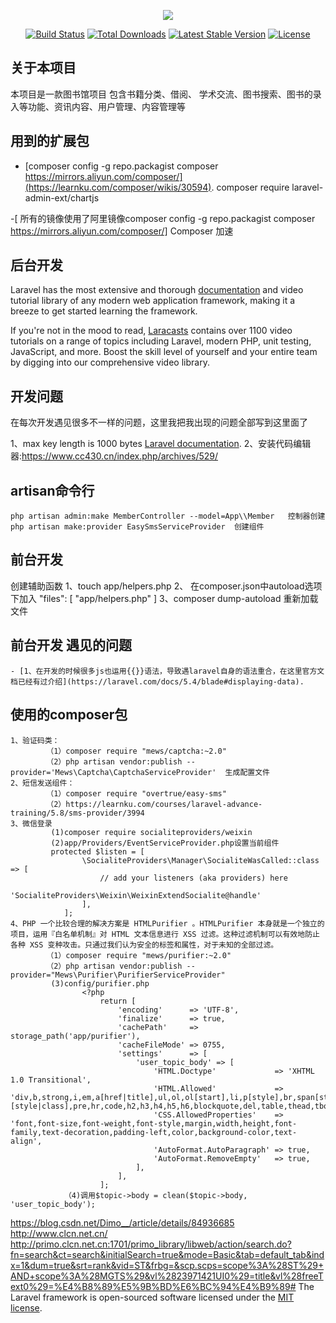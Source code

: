 <p align="center"><img src="https://laravel.com/assets/img/components/logo-laravel.svg"></p>

<p align="center">
<a href="https://travis-ci.org/laravel/framework"><img src="https://travis-ci.org/laravel/framework.svg" alt="Build Status"></a>
<a href="https://packagist.org/packages/laravel/framework"><img src="https://poser.pugx.org/laravel/framework/d/total.svg" alt="Total Downloads"></a>
<a href="https://packagist.org/packages/laravel/framework"><img src="https://poser.pugx.org/laravel/framework/v/stable.svg" alt="Latest Stable Version"></a>
<a href="https://packagist.org/packages/laravel/framework"><img src="https://poser.pugx.org/laravel/framework/license.svg" alt="License"></a>
</p>

## 关于本项目

本项目是一款图书馆项目 包含书籍分类、借阅、 学术交流、图书搜索、图书的录入等功能、资讯内容、用户管理、内容管理等

## 用到的扩展包
- [composer config -g repo.packagist composer https://mirrors.aliyun.com/composer/](https://learnku.com/composer/wikis/30594).
composer require laravel-admin-ext/chartjs


-[ 所有的镜像使用了阿里镜像composer config -g repo.packagist composer https://mirrors.aliyun.com/composer/]
Composer 加速


## 后台开发

Laravel has the most extensive and thorough [documentation](https://laravel.com/docs) and video tutorial library of any modern web application framework, making it a breeze to get started learning the framework.

If you're not in the mood to read, [Laracasts](https://laracasts.com) contains over 1100 video tutorials on a range of topics including Laravel, modern PHP, unit testing, JavaScript, and more. Boost the skill level of yourself and your entire team by digging into our comprehensive video library.

## 开发问题

在每次开发遇见很多不一样的问题，这里我把我出现的问题全部写到这里面了

1、max key length is 1000 bytes [Laravel documentation](https://github.com/529834149/bookLibraryManagementSystem/issues/1).
2、安装代码编辑器:https://www.cc430.cn/index.php/archives/529/
## artisan命令行


 	php artisan admin:make MemberController --model=App\\Member   控制器创建
	php artisan make:provider EasySmsServiceProvider  创建组件
##  前台开发

创建辅助函数
	1、touch app/helpers.php
	2、 在composer.json中autoload选项下加入
		"files": [
            "app/helpers.php"
        ]
    3、composer dump-autoload  重新加载文件

## 前台开发 遇见的问题
	- [1、在开发的时候很多js也运用{{}}语法，导致遇laravel自身的语法重合，在这里官方文档已经有过介绍](https://laravel.com/docs/5.4/blade#displaying-data).
## 使用的composer包
	1、验证码类： 
			（1）composer require "mews/captcha:~2.0"
			（2）php artisan vendor:publish --provider='Mews\Captcha\CaptchaServiceProvider'  生成配置文件
	2、短信发送组件：
			（1）composer require "overtrue/easy-sms"
			（2）https://learnku.com/courses/laravel-advance-training/5.8/sms-provider/3994
	3、微信登录
			 (1)composer require socialiteproviders/weixin
			 (2)app/Providers/EventServiceProvider.php设置当前组件 
			 protected $listen = [
				    \SocialiteProviders\Manager\SocialiteWasCalled::class => [
				        // add your listeners (aka providers) here
				        'SocialiteProviders\Weixin\WeixinExtendSocialite@handle'
				    ],
				];
	4、PHP 一个比较合理的解决方案是 HTMLPurifier 。HTMLPurifier 本身就是一个独立的项目，运用『白名单机制』对 HTML 文本信息进行 XSS 过滤。这种过滤机制可以有效地防止各种 XSS 变种攻击。只通过我们认为安全的标签和属性，对于未知的全部过滤。
			（1）composer require "mews/purifier:~2.0"
			（2）php artisan vendor:publish --provider="Mews\Purifier\PurifierServiceProvider"
			 (3)config/purifier.php
			 		<?php
						return [
						    'encoding'      => 'UTF-8',
						    'finalize'      => true,
						    'cachePath'     => storage_path('app/purifier'),
						    'cacheFileMode' => 0755,
						    'settings'      => [
						        'user_topic_body' => [
						            'HTML.Doctype'             => 'XHTML 1.0 Transitional',
						            'HTML.Allowed'             => 'div,b,strong,i,em,a[href|title],ul,ol,ol[start],li,p[style],br,span[style],img[width|height|alt|src],*[style|class],pre,hr,code,h2,h3,h4,h5,h6,blockquote,del,table,thead,tbody,tr,th,td',
						            'CSS.AllowedProperties'    => 'font,font-size,font-weight,font-style,margin,width,height,font-family,text-decoration,padding-left,color,background-color,text-align',
						            'AutoFormat.AutoParagraph' => true,
						            'AutoFormat.RemoveEmpty'   => true,
						        ],
						    ],
						];
				（4)调用$topic->body = clean($topic->body, 'user_topic_body');
https://blog.csdn.net/Dimo__/article/details/84936685
http://www.clcn.net.cn/
http://primo.clcn.net.cn:1701/primo_library/libweb/action/search.do?fn=search&ct=search&initialSearch=true&mode=Basic&tab=default_tab&indx=1&dum=true&srt=rank&vid=ST&frbg=&scp.scps=scope%3A%28ST%29+AND+scope%3A%28MGTS%29&vl%2823971421UI0%29=title&vl%28freeText0%29=%E4%B8%89%E5%9B%BD%E6%BC%94%E4%B9%89#
The Laravel framework is open-sourced software licensed under the [MIT license](https://opensource.org/licenses/MIT).
